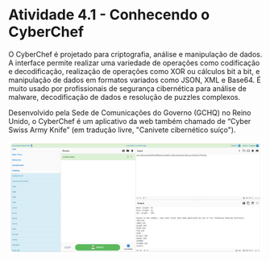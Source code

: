 # Atividade 4.1 - Conhecendo o CyberChef
O CyberChef é projetado para criptografia, análise e manipulação de dados. A interface permite realizar uma variedade de operações como codificação e decodificação, realização de operações como XOR ou cálculos bit a bit, e manipulação de dados em formatos variados como JSON, XML e Base64. É muito usado por profissionais de segurança cibernética para análise de malware, decodificação de dados e resolução de puzzles complexos.

Desenvolvido pela Sede de Comunicações do Governo (GCHQ) no Reino Unido, o CyberChef é um aplicativo da web também chamado de “Cyber Swiss Army Knife” (em tradução livre, "Canivete cibernético suíço").

<p>
<img width="800" src="https://github.com/FabriciaDev/HDB_especializa/blob/main/Atividade4/cyberchef1.PNG">
</p>
